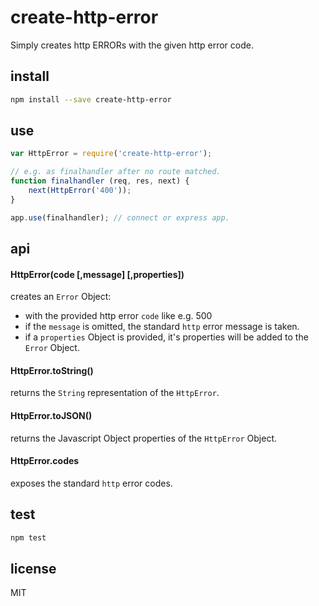 # create-http-error

Simply creates http ERRORs with the given http error code.

## install

```bash
npm install --save create-http-error
```

## use

```js
var HttpError = require('create-http-error');

// e.g. as finalhandler after no route matched.
function finalhandler (req, res, next) {
    next(HttpError('400'));
}

app.use(finalhandler); // connect or express app.
```

## api

#### HttpError(code [,message] [,properties])

creates an `Error` Object:
 - with the provided http error `code` like e.g. 500
 - if the `message` is omitted, the standard `http` error message is taken.
 - if a `properties` Object is provided, it's properties will be added to the `Error` Object.

#### HttpError.toString()
returns the `String` representation of the `HttpError`.

#### HttpError.toJSON()
returns the Javascript Object properties of the `HttpError` Object.

#### HttpError.codes
exposes the standard `http` error codes.


## test
```bash
npm test
```

## license
MIT




